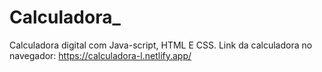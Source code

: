 # Calculadora_
Calculadora digital com Java-script, HTML E CSS.
Link da calculadora no navegador: https://calculadora-l.netlify.app/
